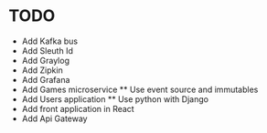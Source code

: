# TODO

* Add Kafka bus
* Add Sleuth Id
* Add Graylog 
* Add Zipkin
* Add Grafana
* Add Games microservice
** Use event source and immutables
* Add Users application
** Use python with Django
* Add front application in React
* Add Api Gateway


